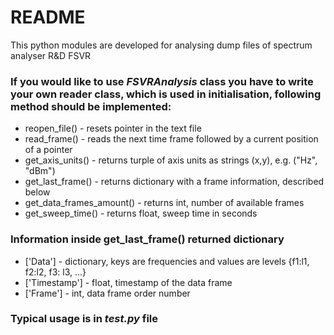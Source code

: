 # README #

This python modules are developed for analysing dump files of spectrum analyser R&D FSVR

### If you would like to use *FSVRAnalysis* class you have to write your own reader class, which is used in initialisation, following method should be implemented: ###
* reopen_file() - resets pointer in the text file
* read_frame() - reads the next time frame followed by a current position of a pointer
* get_axis_units() - returns turple of axis units as strings (x,y), e.g. ("Hz", "dBm")
* get_last_frame() - returns dictionary with a frame information, described below
* get_data_frames_amount() - returns int, number of available frames
* get_sweep_time() - returns float, sweep time in seconds
### Information inside get_last_frame() returned dictionary
* ['Data'] - dictionary, keys are frequencies and values are levels {f1:l1, f2:l2, f3: l3, ...}
* ['Timestamp'] - float, timestamp of the data frame
* ['Frame'] - int, data frame order number
### Typical usage is in *test.py* file